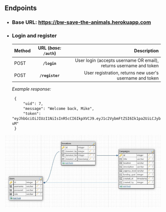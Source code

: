 ## Endpoints

-  ### Base URL: https://bw-save-the-animals.herokuapp.com
-  ### Login and register

   | Method | URL (_base:_ `/auth`) |                                                        Description |
   | :----- | :-------------------: | -----------------------------------------------------------------: |
   | POST   |     **`/login`**      | User login (accepts username OR email), returns username and token |
   | POST   |    **`/register`**    |           User registration, returns new user's username and token |

   _Example response:_

   ```
    {
        "uid": 7,
        "message": "Welcome back, Mike",
        "token": "eyJhbGciOiJIUzI1NiIsInR5cCI6IkpXVCJ9.eyJ1c2VybmFtZSI6Ik1pa2UiLCJyb2xlIjoib3JnYW5pemF0aW9uIiwiaWF0IjoxNTgwNTIzNjY4LCJleHAiOjE1ODA2MTAwNjh9.Ma9DFXwRlUGcohphZW9GJ2SdXlHrmboocvJzk3JJ-uM"
    }
   ```

![View DB Schema Image](schema.JPG)
